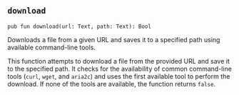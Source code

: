 ## `download`
```ab
pub fun download(url: Text, path: Text): Bool 
```

Downloads a file from a given URL and saves it to a specified path using available command-line tools.

This function attempts to download a file from the provided URL and save it to the specified path.
It checks for the availability of common command-line tools (`curl`, `wget`, and `aria2c`) and uses the first available tool to perform the download.
If none of the tools are available, the function returns `false`.


